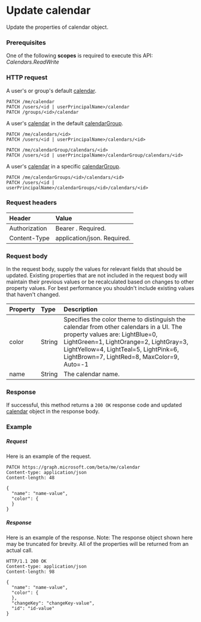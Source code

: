 # Update calendar

Update the properties of calendar object.
### Prerequisites
One of the following **scopes** is required to execute this API: 
*Calendars.ReadWrite*
### HTTP request
<!-- { "blockType": "ignored" } -->
A user's or group's default [calendar](../resources/calendar.md).
```http
PATCH /me/calendar
PATCH /users/<id | userPrincipalName>/calendar
PATCH /groups/<id>/calendar
```
A user's [calendar](../resources/calendar.md) in the default [calendarGroup](../resources/calendargroup.md).
```http
PATCH /me/calendars/<id>
PATCH /users/<id | userPrincipalName>/calendars/<id>

PATCH /me/calendarGroup/calendars/<id>
PATCH /users/<id | userPrincipalName>/calendarGroup/calendars/<id>
```
A user's [calendar](../resources/calendar.md) in a specific [calendarGroup](../resources/calendargroup.md).
```http
PATCH /me/calendarGroups/<id>/calendars/<id>
PATCH /users/<id | userPrincipalName>/calendarGroups/<id>/calendars/<id>
```
### Request headers
| Header       | Value |
|:---------------|:--------|
| Authorization  | Bearer <token>. Required.  |
| Content-Type  | application/json. Required.  |

### Request body
In the request body, supply the values for relevant fields that should be updated. Existing properties that are not included in the request body will maintain their previous values or be recalculated based on changes to other property values. For best performance you shouldn't include existing values that haven't changed.

| Property	   | Type	|Description|
|:---------------|:--------|:----------|
|color|String|Specifies the color theme to distinguish the calendar from other calendars in a UI. The property values are: LightBlue=0, LightGreen=1, LightOrange=2, LightGray=3, LightYellow=4, LightTeal=5, LightPink=6, LightBrown=7, LightRed=8, MaxColor=9, Auto=-1|
|name|String|The calendar name.|

### Response
If successful, this method returns a `200 OK` response code and updated [calendar](../resources/calendar.md) object in the response body.
### Example
##### Request
Here is an example of the request.
<!-- {
  "blockType": "request",
  "name": "update_calendar"
}-->
```http
PATCH https://graph.microsoft.com/beta/me/calendar
Content-type: application/json
Content-length: 48

{
  "name": "name-value",
  "color": {
  }
}
```
##### Response
Here is an example of the response. Note: The response object shown here may be truncated for brevity. All of the properties will be returned from an actual call.
<!-- {
  "blockType": "response",
  "truncated": true,
  "@odata.type": "microsoft.graph.calendar"
} -->
```http
HTTP/1.1 200 OK
Content-type: application/json
Content-length: 98

{
  "name": "name-value",
  "color": {
  },
  "changeKey": "changeKey-value",
  "id": "id-value"
}
```

<!-- uuid: 8fcb5dbc-d5aa-4681-8e31-b001d5168d79
2015-10-25 14:57:30 UTC -->
<!-- {
  "type": "#page.annotation",
  "description": "Update calendar",
  "keywords": "",
  "section": "documentation",
  "tocPath": ""
}-->
